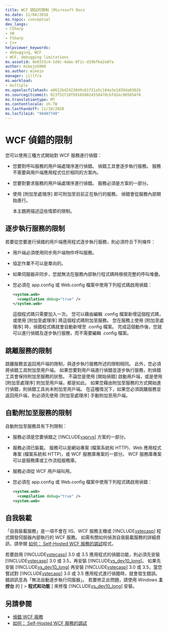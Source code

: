 ```yaml
---
title: WCF 調試的限制 |Microsoft Docs
ms.date: 11/04/2016
ms.topic: conceptual
dev_langs:
- CSharp
- VB
- FSharp
- C++
helpviewer_keywords:
- debugging, WCF
- WCF, debugging limitations
ms.assetid: 8e0333c4-1ddc-4abe-8f1c-d19bf6a2a07a
author: mikejo5000
ms.author: mikejo
manager: jillfra
ms.workload:
- multiple
ms.openlocfilehash: e8612bd2423849c61f21a5c184a3e1d39da0302b
ms.sourcegitcommit: 023f52f10fb91850824558478cbfd2ec965054f0
ms.translationtype: MT
ms.contentlocale: zh-TW
ms.lasthandoff: 11/10/2020
ms.locfileid: "94407740"
---
```

# <a name="limitations-on-wcf-debugging"></a>WCF 偵錯的限制
您可以使用三種方式開始對 WCF 服務進行偵錯：

- 您要對呼叫服務的用戶端處理序進行偵錯。 偵錯工具會逐步執行服務。 服務不需要與用戶端應用程式位於相同的方案內。

- 您要對要求服務的用戶端處理序進行偵錯。 服務必須是方案的一部分。

- 使用 [附加至處理序] 即可附加至目前正在執行的服務。 偵錯會從服務內部開始進行。

  本主題將描述這些情節的限制。

## <a name="limitations-on-stepping-into-a-service"></a>逐步執行服務的限制
 若要從您要進行偵錯的用戶端應用程式逐步執行服務，則必須符合下列條件：

- 用戶端必須使用同步用戶端物件呼叫服務。

- 協定作業不可以是單向的。

- 如果伺服器非同步，您就無法在服務內部執行程式碼時檢視完整的呼叫堆疊。

- 您必須在 app.config 或 Web.config 檔案中使用下列程式碼啟用偵錯：

    ```xml
    <system.web>
      <compilation debug="true" />
    </system.web>
    ```

     這個程式碼只需要加入一次。 您可以藉由編輯 .config 檔案新增這個程式碼，或使用 [附加至處理序] 將這個程式碼附加至服務。 您在服務上使用 [附加至處理序] 時，偵錯程式碼就會自動新增至 .config 檔案。 完成這個動作後，您就可以進行偵錯及逐步執行服務，而不需要編輯 .config 檔案。

## <a name="limitations-on-stepping-out-of-a-service"></a>跳離服務的限制
 跳離服務並返回用戶端的限制，與逐步執行服務所述的限制相同。 此外，您必須將偵錯工具附加至用戶端。 如果您要對用戶端進行偵錯並逐步執行服務，則偵錯工具會保持附加至服務的狀態。 不論您是使用 [開始偵錯] 啟動用戶端，或是使用 [附加至處理序] 附加至用戶端，都是如此。 如果您藉由附加至服務的方式開始進行偵錯，則偵錯工具尚未附加至用戶端。 在這種情況下，如果您必須跳離服務並返回用戶端，則必須先使用 [附加至處理序] 手動附加至用戶端。

## <a name="limitations-on-automatic-attach-to-a-service"></a>自動附加至服務的限制
 自動附加至服務具有下列限制：

- 服務必須是您要偵錯之 [!INCLUDE[vsprvs](../code-quality/includes/vsprvs_md.md)] 方案的一部分。

- 服務必須已裝載。 服務可以是網站專案 (檔案系統和 HTTP)、Web 應用程式專案 (檔案系統和 HTTP)，或 WCF 服務庫專案的一部分。 WCF 服務庫專案可以是服務庫或工作流程服務庫。

- 服務必須從 WCF 用戶端叫用。

- 您必須在 app.config 或 Web.config 檔案中使用下列程式碼啟用偵錯：

  ```xml
  <system.web>
    <compilation debug="true" />
  <system.web>
  ```

## <a name="self-hosting"></a>自我裝載
 「自我裝載服務」是一項不會在 IIS、WCF 服務主機或 [!INCLUDE[vstecasp](../code-quality/includes/vstecasp_md.md)] 程式開發伺服器內部執行的 WCF 服務。 如需有關如何偵測自我裝載服務的詳細資訊，請參閱 [如何： Self-Hosted WCF 服務的調試](../debugger/how-to-debug-a-self-hosted-wcf-service.md)程式。

 若要啟用 [!INCLUDE[vstecasp](../code-quality/includes/vstecasp_md.md)] 3.0 或 3.5 應用程式的偵錯功能，則必須先安裝 [!INCLUDE[vstecasp](../code-quality/includes/vstecasp_md.md)] 3.0 或 3.5，再安裝 [!INCLUDE[vs_dev10_long](../code-quality/includes/vs_dev10_long_md.md)]。 如果先安裝 [!INCLUDE[vs_dev10_long](../code-quality/includes/vs_dev10_long_md.md)] 再安裝 [!INCLUDE[vstecasp](../code-quality/includes/vstecasp_md.md)] 3.0 或 3.5，當您嘗試對 [!INCLUDE[vstecasp](../code-quality/includes/vstecasp_md.md)] 3.0 或 3.5 應用程式進行偵錯時，就會發生錯誤。 錯誤訊息為「無法自動逐步執行伺服器」。 若要修正此問題，請使用 Windows **主控台** 的 [  >  **程式和功能** ] 來修復 [!INCLUDE[vs_dev10_long](../code-quality/includes/vs_dev10_long_md.md)] 安裝。

## <a name="see-also"></a>另請參閱
- [偵錯 WCF 服務](../debugger/debugging-wcf-services.md)
- [如何： Self-Hosted WCF 服務的調試](../debugger/how-to-debug-a-self-hosted-wcf-service.md)
